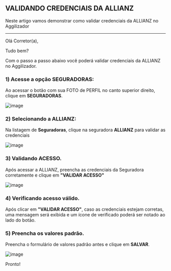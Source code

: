 ## VALIDANDO CREDENCIAIS DA ALLIANZ
Neste artigo vamos demonstrar como validar credenciais da ALLIANZ no Aggilizador

---

Olá Corretor(a),

Tudo bem?

Com o passo a passo abaixo você poderá validar credenciais da ALLIANZ no Aggilizador.

### 1) Acesse a opção SEGURADORAS:

Ao acessar o botão com sua FOTO de PERFIL no canto superior direito, clique em **SEGURADORAS**.

![image](https://conversu-partner-assets.s3.sa-east-1.amazonaws.com/agger/wiki/seguradoras/validando-credenciais/c220eb72-5169-48ab-b4df-330f11a099aa.png)

### 2) Selecionando a ALLIANZ:

Na listagem de **Seguradoras**, clique na seguradora **ALLIANZ** para validar as credenciais

![image](https://github.com/user-attachments/assets/1f4314d9-2055-47db-837b-237d64d29a56)


### 3) Validando ACESSO.

Após acessar a ALLIANZ, preencha as credenciais da Seguradora corretamente e clique em **"VALIDAR ACESSO"**

![image](https://github.com/user-attachments/assets/813a487c-6164-40e6-9134-f5d70173b0be)

### 4) Verificando acesso válido.

Após clicar em **"VALIDAR ACESSO"**, caso as credenciais estejam corretas, uma mensagem será exibida e um ícone de verificado poderá ser notado ao lado do botão.

### 5) Preencha os valores padrão.

Preencha o formulário de valores padrão antes e clique em **SALVAR**.

![image](https://github.com/user-attachments/assets/303a98a6-5cd5-4ddd-8d4a-96a39e7e399c)

Pronto!
